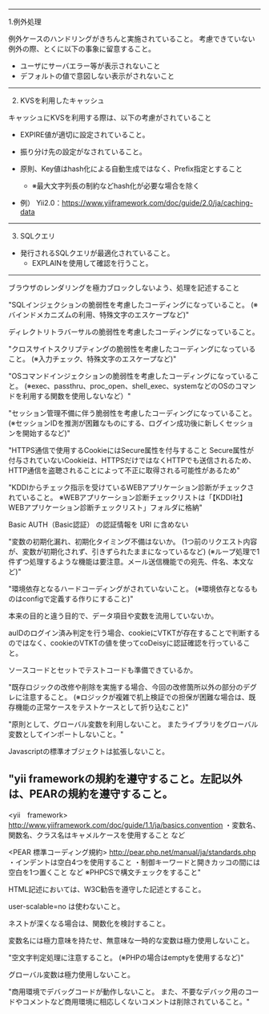 ----
1.例外処理

例外ケースのハンドリングがきちんと実施されていること。
考慮できていない例外の際、とくに以下の事象に留意すること。
- ユーザにサーバエラー等が表示されないこと
- デフォルトの値で意図しない表示がされないこと

----

2. KVSを利用したキャッシュ

キャッシュにKVSを利用する際は、以下の考慮がされていること

- EXPIRE値が適切に設定されていること。
- 振り分け先の設定がなされていること。
- 原則、Key値はhash化による自動生成ではなく、Prefix指定とすること
  - ※最大文字列長の制約などhash化が必要な場合を除く

- 例） Yii2.0：https://www.yiiframework.com/doc/guide/2.0/ja/caching-data

----

3. SQLクエリ

- 発行されるSQLクエリが最適化されていること。
  - EXPLAINを使用して確認を行うこと。
  
----

ブラウザのレンダリングを極力ブロックしないよう、処理を記述すること

"SQLインジェクションの脆弱性を考慮したコーディングになっていること。
(※バインドメカニズムの利用、特殊文字のエスケープなど)"

ディレクトリトラバーサルの脆弱性を考慮したコーディングになっていること。

"クロスサイトスクリプティングの脆弱性を考慮したコーディングになっていること。
(※入力チェック、特殊文字のエスケープなど)"

"OSコマンドインジェクションの脆弱性を考慮したコーディングになっていること。
(※exec、passthru、proc_open、shell_exec、systemなどのOSのコマンドを利用する関数を使用しないなど）"

"セッション管理不備に伴う脆弱性を考慮したコーディングになっていること。
(※セッションIDを推測が困難なものにする、ログイン成功後に新しくセッションを開始するなど)"

"HTTPS通信で使用するCookieにはSecure属性を付与すること
Secure属性が付与されていないCookieは、HTTPSだけではなくHTTPでも送信されるため、HTTP通信を盗聴されることによって不正に取得される可能性があるため"

"KDDIからチェック指示を受けているWEBアプリケーション診断がチェックされていること。
※WEBアプリケーション診断チェックリストは「【KDDI社】WEBアプリケーション診断チェックリスト」フォルダに格納"

Basic AUTH（Basic認証） の認証情報を URI に含めない

"変数の初期化漏れ、初期化タイミング不備はないか。
(1つ前のリクエスト内容が、変数が初期化されず、引きずられたままになっているなど)
(※ループ処理で1件ずつ処理するような機能は要注意。メール送信機能での宛先、件名、本文など)"

"環境依存となるハードコーディングがされていないこと。
(※環境依存となるものはconfigで定義する作りにすること)"

本来の目的と違う目的で、データ項目や変数を流用していないか。

auIDのログイン済み判定を行う場合、cookieにVTKTが存在することで判断するのではなく、cookieのVTKTの値を使ってcoDeisyに認証確認を行っていること。

ソースコードとセットでテストコードも準備できているか。

"既存ロジックの改修や削除を実施する場合、今回の改修箇所以外の部分のデグレに注意すること。
(※ロジックが複雑で机上検証での担保が困難な場合は、既存機能の正常ケースをテストケースとして折り込むこと)"

"原則として、グローバル変数を利用しないこと。
またライブラリをグローバル変数としてインポートしないこと。"

Javascriptの標準オブジェクトは拡張しないこと。

"yii frameworkの規約を遵守すること。左記以外は、PEARの規約を遵守すること。
---
<yii　framework>
http://www.yiiframework.com/doc/guide/1.1/ja/basics.convention
・変数名、関数名、クラス名はキャメルケースを使用すること など

<PEAR 標準コーディング規約>
http://pear.php.net/manual/ja/standards.php
・インデントは空白4つを使用すること
・制御キーワードと開きカッコの間には空白を1つ置くこと など
※PHPCSで構文チェックをすること"

HTML記述においては、W3C勧告を遵守した記述とすること。

user-scalable=no は使わないこと。

ネストが深くなる場合は、関数化を検討すること。

変数名には極力意味を持たせ、無意味な一時的な変数は極力使用しないこと。

"空文字判定処理に注意すること。
(※PHPの場合はemptyを使用するなど)"

グローバル変数は極力使用しないこと。

"商用環境でデバッグコードが動作しないこと。
また、不要なデバック用のコードやコメントなど商用環境に相応しくないコメントは削除されていること。"

